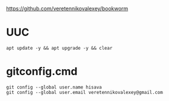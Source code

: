 https://github.com/veretennikovalexey/bookworm

# UUC

`apt update -y && apt upgrade -y && clear`

# gitconfig.cmd

    git config --global user.name hisava
    git config --global user.email veretennikovalexey@gmail.com
